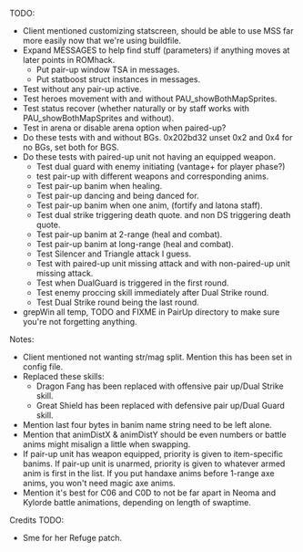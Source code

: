 TODO:
  - Client mentioned customizing statscreen, should be able to use MSS far more easily now that we're using buildfile.
  - Expand MESSAGES to help find stuff (parameters) if anything moves at later points in ROMhack.
    - Put pair-up window TSA in messages.
    - Put statboost struct instances in messages.
  - Test without any pair-up active.
  - Test heroes movement with and without PAU_showBothMapSprites.
  - Test status recover (whether naturally or by staff works with PAU_showBothMapSprites and without).
  - Test in arena or disable arena option when paired-up?
  - Do these tests with and without BGs. 0x202bd32 unset 0x2 and 0x4 for no BGs, set both for BGS.
  - Do these tests with paired-up unit not having an equipped weapon.
    - Test dual guard with enemy initiating (vantage+ for player phase?)
    - test pair-up with different weapons and corresponding anims.
    - Test pair-up banim when healing.
    - Test pair-up dancing and being danced for.
    - Test pair-up banim when one anim, (fortify and latona staff).
    - Test dual strike triggering death quote. and non DS triggering death quote.
    - Test pair-up banim at 2-range (heal and combat).
    - Test pair-up banim at long-range (heal and combat).
    - Test Silencer and Triangle attack I guess.
    - Test with paired-up unit missing attack and with non-paired-up unit missing attack.
    - Test when DualGuard is triggered in the first round.
    - Test enemy proccing skill immediately after Dual Strike round.
    - Test Dual Strike round being the last round.
  - grepWin all temp, TODO and FIXME in PairUp directory to make sure you're not forgetting anything.

Notes:
  - Client mentioned not wanting str/mag split. Mention this has been set in config file.
  - Replaced these skills:
    - Dragon Fang has been replaced with offensive pair up/Dual Strike skill.
    - Great Shield has been replaced with defensive pair up/Dual Guard skill.
  - Mention last four bytes in banim name string need to be left alone.
  - Mention that animDistX & animDistY should be even numbers or battle anims might misalign a little when swapping.
  - If pair-up unit has weapon equipped, priority is given to item-specific banims. If pair-up unit is unarmed, priority is given to whatever armed anim is first in the list. If you put handaxe anims before 1-range axe anims, you won't need magic axe anims.
  - Mention it's best for C06 and C0D to not be far apart in Neoma and Kylorde battle animations, depending on length of swaptime.
    
Credits TODO:
  - Sme for her Refuge patch.